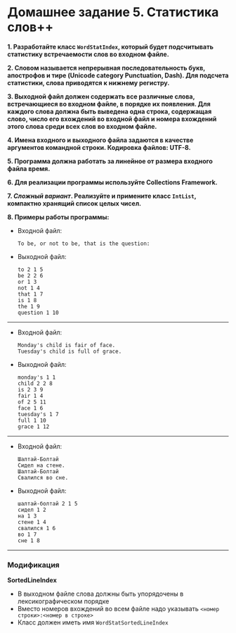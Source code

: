 # Домашнее задание 5. Статистика слов++

**1. Разработайте класс `WordStatIndex`, который будет подсчитывать статистику встречаемости слов во входном файле.**

**2. Словом называется непрерывная последовательность букв, апострофов и тире (Unicode category Punctuation, Dash).
Для подсчета статистики, слова приводятся к нижнему регистру.**

**3. Выходной файл должен содержать все различные слова, встречающиеся во входном файле, в порядке их появления.
Для каждого слова должна быть выведена одна строка, содержащая слово, число его вхождений во входной файл и номера вхождений этого слова среди всех слов во входном файле.**

**4. Имена входного и выходного файла задаются в качестве аргументов командной строки. Кодировка файлов: UTF-8.**

**5. Программа должна работать за линейное от размера входного файла время.**

**6. Для реализации программы используйте Collections Framework.**

**7. *Сложный вариант*. Реализуйте и примените класс `IntList`, компактно хранящий список целых чисел.**

**8. Примеры работы программы:**

* Входной файл:

      To be, or not to be, that is the question:
* Выходной файл:

      to 2 1 5
      be 2 2 6
      or 1 3
      not 1 4
      that 1 7
      is 1 8
      the 1 9
      question 1 10      

___

* Входной файл:

      Monday's child is fair of face.
      Tuesday's child is full of grace.
* Выходной файл:

      monday's 1 1
      child 2 2 8
      is 2 3 9
      fair 1 4
      of 2 5 11
      face 1 6
      tuesday's 1 7
      full 1 10
      grace 1 12

___

* Входной файл:

      Шалтай-Болтай
      Сидел на стене.
      Шалтай-Болтай
      Свалился во сне.
* Выходной файл:

      шалтай-болтай 2 1 5
      сидел 1 2
      на 1 3
      стене 1 4
      свалился 1 6
      во 1 7
      сне 1 8

___

### Модификация

**SortedLineIndex**

* В выходном файле слова должны быть упорядочены в лексикографическом порядке
* Вместо номеров вхождений во всем файле надо указывать `<номер строки>:<номер в строке>`
* Класс должен иметь имя `WordStatSortedLineIndex`
